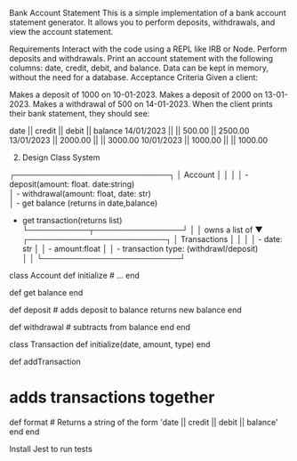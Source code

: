 Bank Account Statement
This is a simple implementation of a bank account statement generator. It allows you to perform deposits, withdrawals, and view the account statement.


Requirements
Interact with the code using a REPL like IRB or Node.
Perform deposits and withdrawals.
Print an account statement with the following columns: date, credit, debit, and balance.
Data can be kept in memory, without the need for a database.
Acceptance Criteria
Given a client:

Makes a deposit of 1000 on 10-01-2023.
Makes a deposit of 2000 on 13-01-2023.
Makes a withdrawal of 500 on 14-01-2023.
When the client prints their bank statement, they should see:


date || credit || debit || balance
14/01/2023 || || 500.00 || 2500.00
13/01/2023 || 2000.00 || || 3000.00
10/01/2023 || 1000.00 || || 1000.00

2. Design Class System

┌────────────────────────────┐
│ Account                    │
│                            │
│ - deposit(amount: float. date:string)               
│ - withdrawal(amount: float, date: str)                     
│ - get balance (returns in date,balance)
  - get transaction(returns list)
└───────────┬────────────────┘
            │
            │ owns a list of
            ▼
┌─────────────────────────┐
│ Transactions            │
│                         │
│ - date: str             │
│ - amount:float          │
│ - transaction type: (withdrawl/deposit)   
│                         │
└─────────────────────────┘

class Account
  def initialize
    # ...
  end

  def get balance
  end

  def deposit
    # adds deposit to balance returns new balance
  end
  
  def withdrawal
    # subtracts from balance
  end
  end


class Transaction
  def initialize(date, amount, type) 
  end

  def addTransaction
   # adds transactions together

  def format
    # Returns a string of the form 'date || credit || debit || balance'
  end
end


Install Jest to run tests